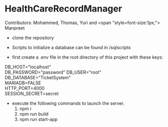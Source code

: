 # HealthCareRecordManager


Contributors: Mohammed, Thomas, Yuri and <span "style=font-size:1px;"> Manpreet </span>

  * clone the repository

  * Scripts to initialize a database can be found in /sqlscripts

  * first create a .env file in the root directory of this project with these keys:

DB_HOST="localhost"  
DB_PASSWORD="password" 
DB_USER="root"  
DB_DATABASE="TicketSystem"  
MARIADB=FALSE  
HTTP_PORT=4000  
SESSION_SECRET=secret

  * execute the following commands to launch the server.
    1) npm i
    2) npm run build
    3) npm run start-app
